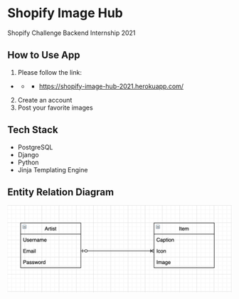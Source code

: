 # Shopify Image Hub
Shopify Challenge Backend Internship 2021

## How to Use App
1. Please follow the link: 
- - - https://shopify-image-hub-2021.herokuapp.com/
2. Create an account
3. Post your favorite images

## Tech Stack
- PostgreSQL
- Django
- Python
- Jinja Templating Engine

## Entity Relation Diagram
![Entity Relation Diagram](erd.png)